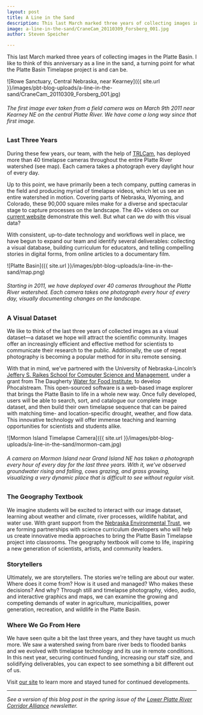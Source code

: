 ```yaml
---
layout: post
title: A Line in the Sand
description: This last March marked three years of collecting images in the Platte Basin. I like to think of this anniversary as a line in the sand, a turning point for what the Platte Basin Timelapse project is and can be.
image: a-line-in-the-sand/CraneCam_20110309_Forsberg_001.jpg
author: Steven Speicher

---
```


This last March marked three years of collecting images in the Platte Basin. I like to think of this anniversary as a line in the sand, a turning point for what the Platte Basin Timelapse project is and can be.

![Rowe Sanctuary, Central Nebraska, near Kearney]({{ site.url }}/images/pbt-blog-uploads/a-line-in-the-sand/CraneCam_20110309_Forsberg_001.jpg)
###### The first image ever taken from a field camera was on March 9th 2011 near Kearney NE on the central Platte River. We have come a long way since that first image.

### Last Three Years

During these few years, our team, with the help of [TRLCam](http://www.trlcam.com), has deployed more than 40 timelapse cameras throughout the entire Platte River watershed (see map). Each camera takes a photograph every daylight hour of every day. 

Up to this point, we have primarily been a tech company, putting cameras in the field and producing myriad of timelapse videos, which let us see an entire watershed in motion. Covering parts of Nebraska, Wyoming, and Colorado, these 90,000 square miles make for a diverse and spectacular stage to capture processes on the landscape. The 40+ videos on our [current website](http://www.plattebasintimelapse.com) demonstrate this well. But what can we *do* with this visual data?

With consistent, up-to-date technology and workflows well in place, we have begun to expand our team and identify several deliverables: collecting a visual database, building curriculum for educators, and telling compelling stories in digital forms, from online articles to a documentary film.

![Platte Basin]({{ site.url }}/images/pbt-blog-uploads/a-line-in-the-sand/map.png)
###### Starting in 2011, we have deployed over 40 cameras throughout the Platte River watershed. Each camera takes one photograph every hour of every day, visually documenting changes on the landscape.

### A Visual Dataset

We like to think of the last three years of collected images as a visual dataset—a dataset we hope will attract the scientific community. Images offer an increasingly efficient and effective method for scientists to communicate their research to the public. Additionally, the use of repeat photography is becoming a popular method for in situ remote sensing.

With that in mind, we’ve partnered with the University of Nebraska-Lincoln’s [Jeffery S. Raikes School for Computer Science and Management](http://raikes.unl.edu/), under a grant from The Daugherty [Water for Food Institute](http://waterforfood.nebraska.edu/), to develop Phocalstream. This open-sourced software is a web-based image explorer that brings the Platte Basin to life in a whole new way. Once fully developed, users will be able to search, sort, and catalogue our complete image dataset, and then build their own timelapse sequence that can be paired with matching time- and location-specific drought, weather, and flow data. This innovative technology will offer immense teaching and learning opportunities for scientists and students alike.


![Mormon Island Timelapse Camera]({{ site.url }}/images/pbt-blog-uploads/a-line-in-the-sand/mormon-cam.jpg)
###### A camera on Mormon Island near Grand Island NE has taken a photograph every hour of every day for the last three years. With it, we've observed groundwater rising and falling, cows grazing, and grass growing, visualizing a very dynamic place that is difficult to see without regular visit.

### The Geography Textbook

We imagine students will be excited to interact with our image dataset, learning about weather and climate, river processes, wildlife habitat, and water use. With grant support from the [Nebraska Environmental Trust](http://www.environmentaltrust.org/), we are forming partnerships with science curriculum developers who will help us create innovative media approaches to bring the Platte Basin Timelapse project into classrooms. The geography textbook will come to life, inspiring a new generation of scientists, artists, and community leaders.

### Storytellers

Ultimately, we are storytellers. The stories we’re telling are about our water. Where does it come from? How is it used and managed? Who makes these decisions? And why? Through still and timelapse photography, video, audio, and interactive graphics and maps, we can examine the growing and competing demands of water in agriculture, municipalities, power generation, recreation, and wildlife in the Platte Basin.

### Where We Go From Here

We have seen quite a bit the last three years, and they have taught us much more. We saw a watershed swing from bare river beds to flooded banks and we evolved with timelapse technology and its use in remote conditions. In this next year, securing continued funding, increasing our staff size, and solidifying deliverables, you can expect to see something a bit different out of us.

Visit [our site](http://www.plattebasintimelapse.com) to learn more and stayed tuned for continued developments.

___



*See a version of this blog post in the spring issue of the [Lower Platte River Corridor Alliance](http://www.lowerplatte.org) newsletter.*
